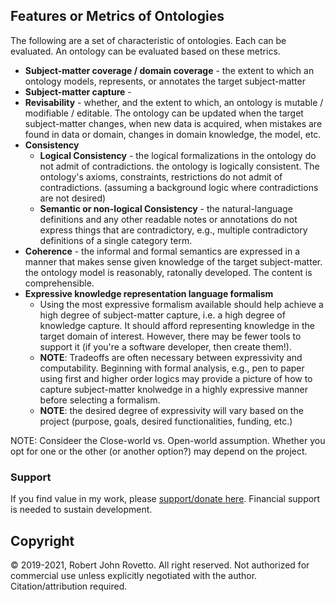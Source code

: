 ## Features or Metrics of Ontologies

The following are a set of characteristic of ontologies. Each can be evaluated. An ontology can be evaluated based on these metrics.

- **Subject-matter coverage / domain coverage** - the extent to which an ontology models, represents, or annotates the target subject-matter
- **Subject-matter capture** -
- **Revisability** - whether, and the extent to which, an ontology is mutable / modifiable / editable. The ontology can be updated when the target subject-matter changes, when new data is acquired, when mistakes are found in data or domain, changes in domain knowledge, the model, etc.
- **Consistency**
  -  **Logical Consistency** - the logical formalizations in the ontology do not admit of contradictions. the ontology is logically consistent. The ontology's axioms, constraints, restrictions do not admit of contradictions. (assuming a background logic where contradictions are not desired)
  -   **Semantic or non-logical Consistency** - the natural-language definitions and any other readable notes or annotations do not express things that are contradictory, e.g., multiple contradictory definitions of a single category term.   
- **Coherence** - the informal and formal semantics are expressed in a manner that makes sense given knowledge of the target subject-matter. the ontology model is reasonably, ratonally developed. The content is comprehensible.
- **Expressive knowledge representation language formalism**
  - Using the most expressive formalism available should help achieve a high degree of subject-matter capture, i.e. a high degree of knowledge capture. It should afford representing knowledge in the target domain of interest. However, there may be fewer tools to support it (if you're a software developer, then create them!). 
  - **NOTE**: Tradeoffs are often necessary between expressivity and computability. Beginning with formal analysis, e.g., pen to paper using first and higher order logics may provide a picture of how to capture subject-matter knolwedge in a highly expressive manner before selecting a formalism. 
  - **NOTE**: the desired degree of expressivity will vary based on the project (purpose, goals, desired functionalities, funding, etc.)

NOTE: Consideer the Close-world vs. Open-world assumption. Whether you opt for one or the other (or another option?) may depend on the project. 

### Support
If you find value in my work, please [support/donate here](https://gogetfunding.com/knowledge-organization-services-ontology-terminology-metadata-concept-analysis/). Financial support is needed to sustain development.
## Copyright
© 2019-2021, Robert John Rovetto. All right reserved.
Not authorized for commercial use unless explicitly negotiated with the author. Citation/attribution required.
